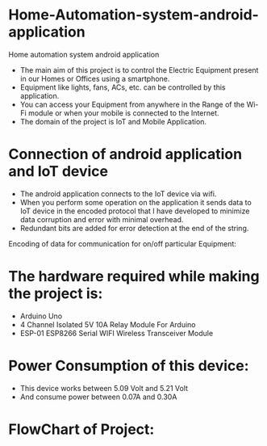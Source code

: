 
# Home-Automation-system-android-application

Home automation system android application
- The main aim of this project is to control the Electric Equipment present in our Homes or Offices using a smartphone.
- Equipment like lights, fans, ACs, etc. can be controlled by this application.
- You can access your Equipment from anywhere in the Range of the Wi-Fi module or when your mobile is connected to the Internet.
- The domain of the project is IoT and Mobile Application.

# Connection of android application and IoT device
- The android application connects to the IoT device via wifi.
- When you perform some operation on the application it sends data to IoT device in the encoded protocol that I have developed to minimize data corruption and error with minimal overhead.
- Redundant bits are added for error detection at the end of the string.

Encoding of data for communication for on/off particular Equipment:


# The hardware required while making the project is:
- Arduino Uno
- 4 Channel Isolated 5V 10A Relay Module For Arduino
- ESP-01 ESP8266 Serial WIFI Wireless Transceiver Module

# Power Consumption of this device:
- This device works between 5.09 Volt and 5.21 Volt
- And consume power between 0.07A and 0.30A

# FlowChart of Project:
